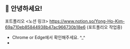 ## 👋 안녕하세요!

포트폴리오 <노션 링크> 
https://www.notion.so/Yong-Ho-Kim-69a710eb85844938b47ac966730b18e6 (포트폴리오 작업중)
- Chrome or Edge에서 확인해주세요. ^_^
- 
<!-- 
**Kim-YongHo/Kim-YongHo** is a ✨ _special_ ✨ repository because its `README.md` (this file) appears on your GitHub profile.

Here are some ideas to get you started:

- 🔭 I’m currently working on ...
- 🌱 I’m currently learning ...
- 👯 I’m looking to collaborate on ...
- 🤔 I’m looking for help with ...
- 💬 Ask me about ...
- 📫 How to reach me: ...
- 😄 Pronouns: ...
- ⚡ Fun fact: ...
-->
